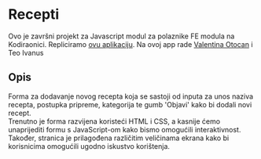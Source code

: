 # Recepti

Ovo je završni projekt za Javascript modul za polaznike FE modula na Kodiraonici. Repliciramo [ovu aplikaciju](https://cute-frangollo-f4bc21.netlify.app/). Na ovoj app rade [Valentina Otocan](https://github.com/valentinaotocan) i Teo Ivanus

<h2>Opis</h2>
Forma za dodavanje novog recepta koja se sastoji od inputa za unos naziva recepta, postupka pripreme, kategorija te gumb 'Objavi' kako bi dodali novi recept. <br> 
Trenutno je forma razvijena koristeći HTML i CSS, a kasnije ćemo unaprijediti formu s JavaScript-om kako bismo omogućili interaktivnost. </br>
Također, stranica je prilagođena različitim veličinama ekrana kako bi korisnicima omogućili ugodno iskustvo korištenja.
